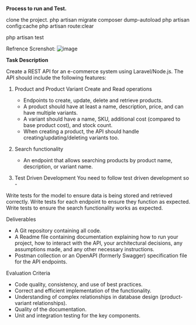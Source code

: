**Process to run and Test.**

clone the project.
php artisan migrate
composer dump-autoload
php artisan config:cache
php artisan route:clear

php artisan test


Refrence Screnshot:
![image](https://github.com/rohitaj002/ecommerce-api/assets/35861882/61a47adc-cc0c-4764-984f-b6e5b9d159fc)




**Task Description**

Create a REST API for an e-commerce system using Laravel/Node.js. The API should include the following features:

1. Product and Product Variant Create and Read operations
    - Endpoints to create, update, delete and retrieve products.
    - A product should have at least a name, description, price, and can have multiple variants.
    - A variant should have a name, SKU, additional cost (compared to base product cost), and stock count.
    - When creating a product, the API should handle creating/updating/deleting variants too.

2. Search functionality

    - An endpoint that allows searching products by product name, description, or variant name.


3. Test Driven Development
You need to follow test driven development so -


Write tests for the model to ensure data is being stored and retrieved correctly.
Write tests for each endpoint to ensure they function as expected.
Write tests to ensure the search functionality works as expected.

Deliverables

- A Git repository containing all code.
- A Readme file containing documentation explaining how to run your project, how to interact with the API, your architectural decisions, any assumptions made, and any other necessary instructions.
- Postman collection or an OpenAPI (formerly Swagger) specification file for the API endpoints.

Evaluation Criteria

- Code quality, consistency, and use of best practices.
- Correct and efficient implementation of the functionality.
- Understanding of complex relationships in database design (product-variant relationships).
- Quality of the documentation.
- Unit and integration testing for the key components.




